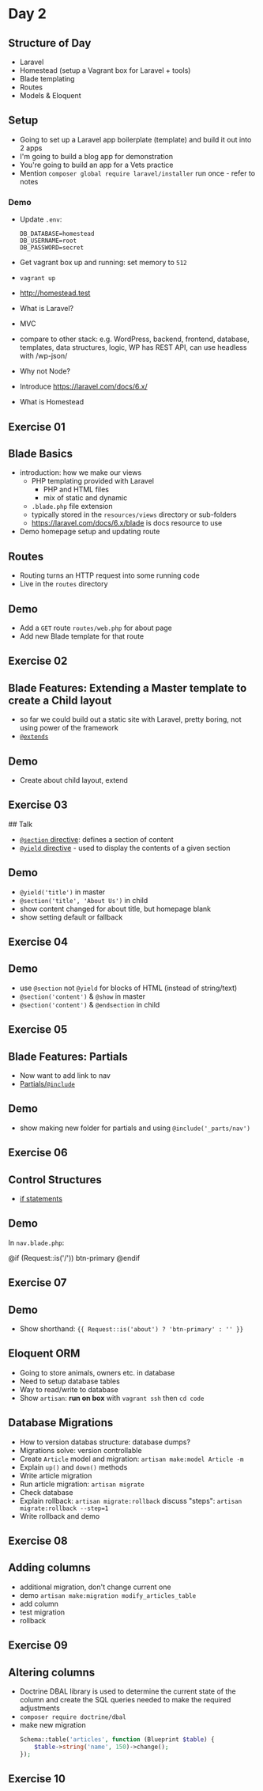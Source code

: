 # Day 2

## Structure of Day
- Laravel
- Homestead (setup a Vagrant box for Laravel + tools)
- Blade templating
- Routes
- Models & Eloquent

## Setup
- Going to set up a Laravel app boilerplate (template) and build it out into 2 apps
- I'm going to build a blog app for demonstration
- You're going to build an app for a Vets practice
- Mention `composer global require laravel/installer` run once - refer to notes

### Demo

- Update `.env`:

    ```
    DB_DATABASE=homestead
    DB_USERNAME=root
    DB_PASSWORD=secret
    ```

- Get vagrant box up and running: set memory to `512`
- `vagrant up`
- http://homestead.test
- What is Laravel?
- MVC
- compare to other stack: e.g. WordPress, backend, frontend, database, templates, data structures, logic, WP has REST API, can use headless with /wp-json/
- Why not Node?
- Introduce https://laravel.com/docs/6.x/
- What is Homestead

## Exercise 01

## Blade Basics
- introduction: how we make our views
    - PHP templating provided with Laravel
        - PHP and HTML files
        - mix of static and dynamic
    - `.blade.php` file extension
    - typically stored in the `resources/views` directory or sub-folders
    - https://laravel.com/docs/6.x/blade is docs resource to use
- Demo homepage setup and updating route

## Routes
- Routing turns an HTTP request into some running code
- Live in the `routes` directory

## Demo
- Add a `GET` route `routes/web.php` for about page
- Add new Blade template for that route

## Exercise 02

## Blade Features: Extending a Master template to create a Child layout
- so far we could build out a static site with Laravel, pretty boring, not using power of the framework
- [`@extends`](https://laravel.com/docs/6.x/blade#extending-a-layout)

## Demo
- Create about child layout, extend

## Exercise 03

## Talk
- [`@section` directive](https://laravel.com/docs/6.x/blade#defining-a-layout): defines a section of content
- [`@yield` directive](https://laravel.com/docs/6.x/blade#defining-a-layout) - used to display the contents of a given section

## Demo
- `@yield('title')` in master
- `@section('title', 'About Us')` in child
- show content changed for about title, but homepage blank
- show setting default or fallback

## Exercise 04

## Demo
- use `@section` not `@yield` for blocks of HTML (instead of string/text)
- `@section('content')` & `@show` in master
- `@section('content')` & `@endsection` in child

## Exercise 05

## Blade Features: Partials

- Now want to add link to nav
- [Partials/`@include`](https://laravel.com/docs/6.x/blade#including-subviews)

## Demo

- show making new folder for partials and using `@include('_parts/nav')`

## Exercise 06

## Control Structures

- [if statements](https://laravel.com/docs/6.x/blade#if-statements)

## Demo

In `nav.blade.php`:

@if (Request::is('/'))
    btn-primary
@endif

## Exercise 07

## Demo
- Show shorthand:
    `{{ Request::is('about') ? 'btn-primary' : '' }}`

## Eloquent ORM
- Going to store animals, owners etc. in database
- Need to setup database tables
- Way to read/write to database
- Show `artisan`: **run on box** with `vagrant ssh` then `cd code`

## Database Migrations
- How to version databas structure: database dumps?
- Migrations solve: version controllable
- Create `Article` model and migration:
    `artisan make:model Article -m`
- Explain `up()` and `down()` methods
- Write article migration
- Run article migration: `artisan migrate`
- Check database
- Explain rollback: `artisan migrate:rollback` discuss "steps": `artisan migrate:rollback --step=1`
- Write rollback and demo

## Exercise 08

## Adding columns
- additional migration, don't change current one
- demo `artisan make:migration modify_articles_table`
- add column
- test migration
- rollback

## Exercise 09

## Altering columns

- Doctrine DBAL library is used to determine the current state of the column and create the SQL queries needed to make the required adjustments
- `composer require doctrine/dbal`
- make new migration
    ```php
    Schema::table('articles', function (Blueprint $table) {
        $table->string('name', 150)->change();
    });
    ```

## Exercise 10